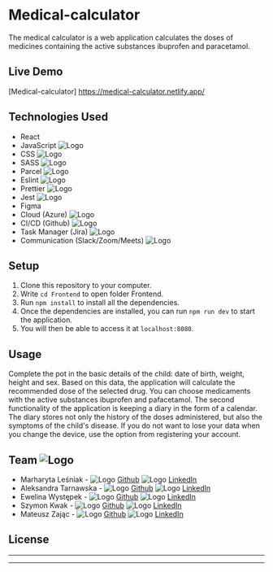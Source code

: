 # Medical-calculator

The medical calculator is a web application calculates the doses of medicines containing the active substances ibuprofen and paracetamol. 

## Live Demo

[Medical-calculator]  https://medical-calculator.netlify.app/ 

## Technologies Used

- React
- JavaScript ![Logo](https://postmanblob402.blob.core.windows.net/icons/javascript-icon.png)
- CSS ![Logo](https://postmanblob402.blob.core.windows.net/icons/css-icon.png)
- SASS ![Logo](https://postmanblob402.blob.core.windows.net/icons/sass-icon.png)
-  Parcel ![Logo](https://postmanblob402.blob.core.windows.net/icons/parcel.png)
- Eslint ![Logo](https://postmanblob402.blob.core.windows.net/icons/eslint-icon.png)
- Prettier ![Logo](https://postmanblob402.blob.core.windows.net/icons/prettier-icon.png)
- Jest ![Logo](https://postmanblob402.blob.core.windows.net/icons/jest-icon.png)
- Figma
- Cloud (Azure) ![Logo](https://postmanblob402.blob.core.windows.net/icons/azure-icon.png)
- CI/CD (Github) ![Logo](https://postmanblob402.blob.core.windows.net/icons/cicd-icon.png)
- Task Manager (Jira) ![Logo](https://postmanblob402.blob.core.windows.net/icons/jira-icon.png)
- Communication (Slack/Zoom/Meets) ![Logo](https://postmanblob402.blob.core.windows.net/icons/slack-icon.png)

## Setup

1. Clone this repository to your computer.
2. Write `cd Frontend` to open folder Frontend.
3. Run `npm install` to install all the dependencies.
4. Once the dependencies are installed, you can run `npm run dev` to start the application.
4. You will then be able to access it at `localhost:8080`.

## Usage

Complete the pot in the basic details of the child: date of birth, weight, height and sex. Based on this data, the application will calculate the recommended dose of the selected drug. You can choose medicaments with the active substances ibuprofen and pafacetamol.
The second functionality of the application is keeping a diary in the form of a calendar. The diary stores not only the history of the doses administered, but also the symptoms of the child's disease.
If you do not want to lose your data when you change the device, use the option from registering your account. 

## Team ![Logo](https://postmanblob402.blob.core.windows.net/icons/402-code-logo-small.png)

- Marharyta Leśniak - ![Logo](https://postmanblob402.blob.core.windows.net/icons/gh-icon.png) [Github](https://github.com/Margo1212) ![Logo](https://postmanblob402.blob.core.windows.net/icons/li-icon.png) [LinkedIn](https://www.linkedin.com/in/marharyta-le%C5%9Bniak-6a9070216/)
- Aleksandra Tarnawska - ![Logo](https://postmanblob402.blob.core.windows.net/icons/gh-icon.png) [Github](https://github.com/Aleksandra-Tarnawska) ![Logo](https://postmanblob402.blob.core.windows.net/icons/li-icon.png) [LinkedIn](https://www.linkedin.com/in/aleksandra-tarnawska/)
- Ewelina Występek - ![Logo](https://postmanblob402.blob.core.windows.net/icons/gh-icon.png) [Github](https://github.com/evelkaw) ![Logo](https://postmanblob402.blob.core.windows.net/icons/li-icon.png) [LinkedIn](https://www.linkedin.com/in/ewelina-wystepek/)
- Szymon Kwak - ![Logo](https://postmanblob402.blob.core.windows.net/icons/gh-icon.png) [Github](https://github.com/szymonkwak) ![Logo](https://postmanblob402.blob.core.windows.net/icons/li-icon.png) [LinkedIn](https://www.linkedin.com/in/szymon-kwak-05ba13228/)
- Mateusz Zając - ![Logo](https://postmanblob402.blob.core.windows.net/icons/gh-icon.png) [Github](https://github.com/matizaj) ![Logo](https://postmanblob402.blob.core.windows.net/icons/li-icon.png) [LinkedIn](https://www.linkedin.com/in/mateusz-zaj%C4%85c-0211a781/)


## License

---


---
